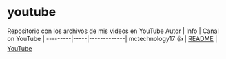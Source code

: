 # youtube
Repositorio con los archivos de mis videos en YouTube
Autor | Info | Canal on YouTube |
---------|-----|-------------|
mctechnology17 :+1: | [README](README.md) | [YouTube](https://www.youtube.com/channel/UC_mYh5PYPHBJ5YYUj8AIkcw?view_as=subscriber) 

